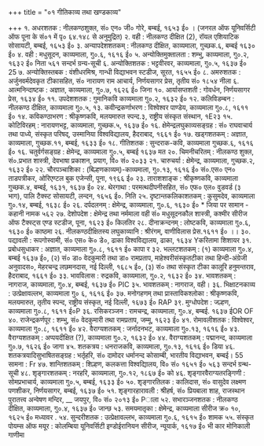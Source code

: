 +++
title = "०१ गीतिकाव्य तथा खण्डकाव्य"

+++
१. अधरशतक : नीलकण्ठशुक्ल, सं० एन० जी० गोरे, बम्बई, १६५३ ई० ।
(जनरल ऑफ यूनिवर्सिटी ऑफ पूना के सं०१ में पृ० ६४.१४८ से अनुमुद्रित) २. वही : नीलकण्ठ दीक्षित (2), रॉयल एशियाटिक सोसायटी, बम्बई, १६५३ ई० ३. अन्यापदेशशतकम् : नीलकण्ठ दीक्षित, काव्यमाला, गुच्छक.६, बम्बई १६३० ई० ४. वही : मधुसूदन, काव्यमाला, गु०.६, १६१६ ई० ५. अन्योक्तिमुक्तालता : शम्भु, काव्यमाला, गु०.२, १६३२ ई० निता
५६१
सन्दर्भ ग्रन्य-सूची ६. अन्योक्तिशतक : भट्टवीरवर, काव्यमाला, गु०.५, १६३७ ई० 25 ७. अन्योक्तिस्तबक : वंशीधरमिश्र, गान्धी विद्याभवन स्टडीज, सूरत, १६५५ ई० ८. अमरुशतक : अर्जुनवर्मदेवकृत टीकासहित, सं० नारायण राम आचार्य, निर्णयसागर
प्रेस, तृतीय सं० १८५४
नीला ६. आत्मनिन्दाष्टक : अज्ञात, काव्यमाला, गु०.७, १६२६ ई० जिना १०. आर्यासप्तशती : गोवर्धन, निर्णयसागर प्रेस, १६३४ ई० ११. उपदेशशतक : गुमानिकवि काव्यमाला गु०.२, १६३२ ई० १२. कलिविडम्बन : नीलकण्ठ दीक्षित, काव्यमाला गु०.५, १३. कवीन्द्रकर्णाभरण : विश्वेश्वर पाण्डेय, काव्यमाला गु०.८, १६११ ई० १४. कविकण्ठाभरण : श्रीकृष्णकवि, मलयमारुत स्पन्द.३, राष्ट्रीय संस्कृत संस्थान,
१E२३ १५. कोटिविरहम् : नारायणभट्ट, काव्यमाला, गुच्छक.५, १६३७ ई० १६. क्षेमेन्द्रलघुकाव्यसङ्ग्रह : सं० राघवाचार्य तथा पाध्ये, संस्कृत परिषद्, उस्मानिया
विश्वविद्यालय, हैदराबाद, १६६१ ई० १७. खड्गशतकम् : अज्ञात, काव्यमाला, गुच्छक.११, बम्बई, १६३३ ई० १८. गीतिशतक : सुन्दराक-कवि, काव्यमाला गुच्छक.६, १६१६ ई० १६. चतुर्वर्गसङ्ग्रह : क्षेमेन्द्र, काव्यमाला गु०.५, बम्बई १६३७ मत २०. चिमनीचरितम् : नीलकण्ठ शुक्ल, सं०.प्रभात शास्त्री, देवभाषा प्रकाशन, प्रयाग, वि०
सं० २०३३ २१. चारुचर्या : क्षेमेन्द्र, काव्यमाला, गुच्छक.२, १६३२ ई० २२. चौरपञ्चाशिका : (बिल्हणकाव्यम्)-काव्यमाला, गु०.१३, १६१६ ई० सं०.एस०
एन० ताडपत्रीकर, ओरिएण्टल बुक एजेन्सी, पूना, १९६६ ई० २३. ताराशशाङ्क : श्रीकृष्णकवि, काव्यमाला गुच्छक.४, बम्बई, १६३१, १६३७ ई० २४. थेरगाथा : परमत्थदीपनीसहित, सं० एफ० एल० वुडवर्ड (३ भाग), पालि टैक्स्ट
सोसायटी, लन्दन, १६५६ ई०. निति २५. दृष्टान्तकलिकाशतकम् : कुसुमदेव, काव्यमाला गु०.१४, बम्बई, १६३८ ई० २६. दर्पदलनम् : क्षेमेन्द्र, काव्यमाला, गु०.६, १६३० ई०
*
जिया पर सामान - कहानी
नामक
५६२ २७. देशोपदेश : क्षेमेन्द्र तथा नर्ममाला वही सं० मधुसूदनकौल शास्त्री, कश्मीर सीरीज
ऑफ टैक्स्ट्स एण्ड स्टडीज, पूना, १६२३ ई० किलतिर २८. दीनाक्रन्दनम् : लोष्टकवि, काव्यमाला गु०.६, १६३० ई० काष्ठमा २६. नीलकण्ठदीक्षितस्य लघुकाव्यानि : श्रीरंगम्, वाणीविलास प्रेस.१६११ ई० ।। ३०. पद्यावली : रूपगोस्वामी, सं० एस० के० डे०, ढाका विश्वविद्यालय, ढाका, १६३४
Yकरितामा शिशायर ३१. प्रबोधसुधाकर : अज्ञात, काव्यमाला गु०.८, १६११ ई० कापा र ३२. भल्लटशतकम् : (१) काव्यमाला गु०.४, बम्बई १६३७ ई०, (२) सं० डा०
वेदकुमारी तथा डा० रामप्रताप, माहेश्वरीसंस्कृतटीका तथा हिन्दी-अंग्रेजी अनुवादस०, मेहरचन्द्र लछमनदास, नई दिल्ली, १६८५ ई०, (३) सं० तथा संस्कृत टीका कालूरि
हनुमन्तराव, हैदराबाद, १६६१ ई० ३३. भावविलास : रुद्रकवि, काव्यमाला, गु०.२, १६३२ ई० ३४. भावशतकम् : नागराज, काव्यमाला, गु०.४, बम्बई, १६३७ ई० PIC ३५. भावशतकम् : नागराज, वही। ३६. भिक्षाटनकाव्य : उत्प्रेक्षावल्लभ, काव्यमाला गु० ६, १६१६ ई० ३७. मनोगहणम् तथा प्रास्ताविकश्लोका : श्रीकृष्णकवि, मलयमारुत, तृतीय स्पन्द,
राष्ट्रीय संस्कृत, नई दिल्ली, १६७३ ई०
RAP ३९. मुग्धोपदेश : जल्हण, काव्यमाला गु०.८, १६११ ई०P ३६. रसिकरञ्जन : रामचन्द्र, काव्यमाला, गु०.४, बम्बई. १६३७ ईOR OF ४०. राजेन्द्रकर्णपूर : शम्भु, सं० वेदकुमारी तथा रामप्रताप, जम्मू, १६२३ ई० ४१. रोमावलीशतक : विश्वेश्वर, काव्यमाला गु०.८, १६११ ई० ४२. वैराग्यशतकम् : जर्नादनभट, काव्यमाला गु०.१३, १६१६ ई० ४३. वैराग्यशतकम् : अप्पयदीक्षित (?), काव्यमाला गु०.२, १६३२ ई० ४४. वैराग्यशतकम् : पद्मानन्द, काव्यमाला गु०.७, १६२६ ई० जागा ४५. शतकत्रय : धनराजकवि, काव्यमाला, गु०.१३, १६१६ ई० डिया ४६. शतकत्रयादिसुभाषितसङ्ग्रह : भर्तृहरि, सं० दामोदर धर्मानन्द कोसाम्बी, भारतीय
विद्याभवन, बम्बई।
55 सामना : Fr ४७. शान्तिशतकम् : शिल्हण, कलकत्ता विश्वद्यिालय, वि० सं० १६५१ ई०
५६३
सन्दर्भ ग्रन्थ-सूची ४८. शृङ्गारशतकम् : नरहरि, काव्यमाला, गु०.१२, १८६७ ई० को ४६. शृङ्गारवैराग्यतरङ्गिणी : सोमप्रभाचार्य, काव्यमाला गु०.५, बम्बई, १६३३ ई० ५०. शृङ्गारतिलक : कालिदास, सं० वासुदेव लक्ष्मण पणशीकर, निर्णयसागर, बम्बई,
१६३७ ई० ५१. शृङ्गारहारावली : श्रीहर्ष, सं० प्रियबाला शाह, राजस्थान पुरातत्त्व अन्वेषण मन्दिर, __ जयपुर, वि० सं० २०१३ ई० Pाला ५२. सभारञ्जनशतक : नीलकण्ठ दीक्षित, काव्यमाला, गु०.४, १६३७ ई० जान्छ ५३. समयमातृका : क्षेमेन्द्र, काव्यमाला सीरीज क्र० १०, १६२५ ई० मध्यावर . ५४. सुन्दरीशतक : उत्प्रेक्षावल्लभ, काव्यमाला गु०.६, १६१५ ई० शामक ५५. संस्कृत पोयम्स ऑफ मयूर : कोलम्बिया यूनिवर्सिटी इण्डोईरानियन सीरीज, न्यूयार्क, १६१७ ई० भी कार मोनिकाली गाणीमा